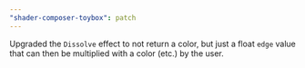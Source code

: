 ```yaml
---
"shader-composer-toybox": patch
---
```


Upgraded the `Dissolve` effect to not return a color, but just a float `edge` value that can then be multiplied with a color (etc.) by the user.
